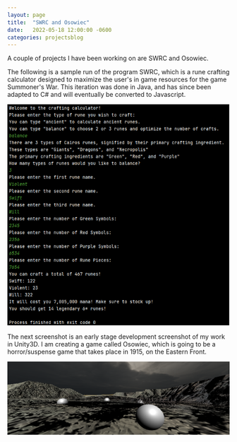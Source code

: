 ```yaml
---
layout: page
title:  "SWRC and Osowiec"
date:   2022-05-18 12:00:00 -0600
categories: projectsblog
---
```



A couple of projects I have been working on are SWRC and Osowiec.

The following is a sample run of the program SWRC, which is a rune crafting calculator designed to maximize the user's in game resources for the game Summoner's War. This iteration was done in Java, and has since been adapted to C# and will eventually be converted to Javascript.

![SWRC](/assets/img/SWRC.png "Sample output")


The next screenshot is an early stage development screenshot of my work in Unity3D. I am creating a game called Osowiec, which is going to be a horror/suspense game that takes place in 1915, on the Eastern Front. 

![Osowiec](/assets/img/Osowiec.png "Sample game mechanics, spheres are mines, barbed wire is barbed wire")